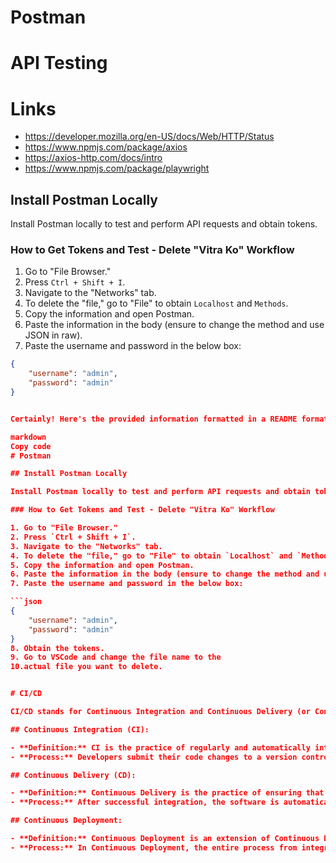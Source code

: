 # Postman

# API Testing

# 
#  Links

- https://developer.mozilla.org/en-US/docs/Web/HTTP/Status
- https://www.npmjs.com/package/axios
- https://axios-http.com/docs/intro
- https://www.npmjs.com/package/playwright
## Install Postman Locally

Install Postman locally to test and perform API requests and obtain tokens.

### How to Get Tokens and Test - Delete "Vitra Ko" Workflow

1. Go to "File Browser."
2. Press `Ctrl + Shift + I`.
3. Navigate to the "Networks" tab.
4. To delete the "file," go to "File" to obtain `Localhost` and `Methods`.
5. Copy the information and open Postman.
6. Paste the information in the body (ensure to change the method and use JSON in raw).
7. Paste the username and password in the below box:

```json
{
    "username": "admin",
    "password": "admin"
}


Certainly! Here's the provided information formatted in a README format:

markdown
Copy code
# Postman

## Install Postman Locally

Install Postman locally to test and perform API requests and obtain tokens.

### How to Get Tokens and Test - Delete "Vitra Ko" Workflow

1. Go to "File Browser."
2. Press `Ctrl + Shift + I`.
3. Navigate to the "Networks" tab.
4. To delete the "file," go to "File" to obtain `Localhost` and `Methods`.
5. Copy the information and open Postman.
6. Paste the information in the body (ensure to change the method and use JSON in raw).
7. Paste the username and password in the below box:

```json
{
    "username": "admin",
    "password": "admin"
}
8. Obtain the tokens.
9. Go to VSCode and change the file name to the 
10.actual file you want to delete.


# CI/CD

CI/CD stands for Continuous Integration and Continuous Delivery (or Continuous Deployment), and it is a set of principles and practices in software development aimed at improving the efficiency, quality, and speed of software delivery.

## Continuous Integration (CI):

- **Definition:** CI is the practice of regularly and automatically integrating code changes from multiple contributors into a shared repository.
- **Process:** Developers submit their code changes to a version control system (e.g., Git) multiple times a day. Each time a change is submitted, an automated build and testing process is triggered to ensure that the new code integrates well with the existing codebase and does not introduce errors.

## Continuous Delivery (CD):

- **Definition:** Continuous Delivery is the practice of ensuring that the software is always in a releasable state, and it can be deployed to production at any time.
- **Process:** After successful integration, the software is automatically tested and packaged in a deployable form. While the release to production is not automatic in Continuous Delivery, the process is streamlined, and the software is ready for deployment with minimal manual intervention.

## Continuous Deployment:

- **Definition:** Continuous Deployment is an extension of Continuous Delivery where every change that passes automated testing is automatically deployed to production without manual intervention.
- **Process:** In Continuous Deployment, the entire process from integration to deployment is automated. Once the code passes all tests, it is automatically deployed to the production environment, making the release cycle even faster.
